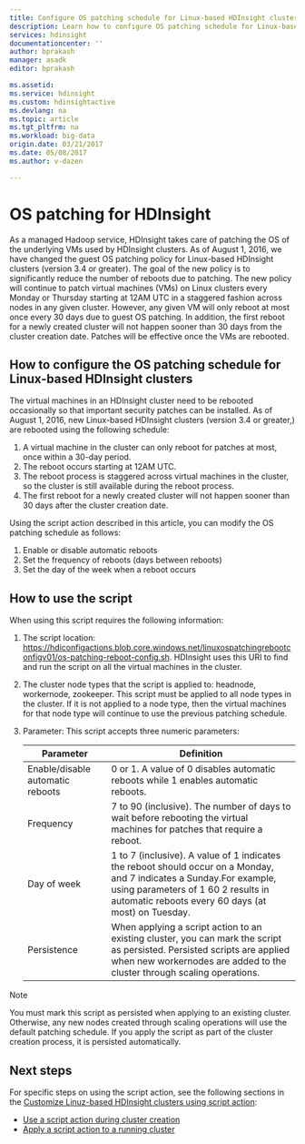 ```yaml
---
title: Configure OS patching schedule for Linux-based HDInsight clusters -Azure | Azure
description: Learn how to configure OS patching schedule for Linux-based HDInsight clusters.
services: hdinsight
documentationcenter: ''
author: bprakash
manager: asadk
editor: bprakash

ms.assetid: 
ms.service: hdinsight
ms.custom: hdinsightactive
ms.devlang: na
ms.topic: article
ms.tgt_pltfrm: na
ms.workload: big-data
origin.date: 03/21/2017
ms.date: 05/08/2017
ms.author: v-dazen

---
```


# OS patching for HDInsight 
As a managed Hadoop service, HDInsight takes care of patching the OS of the underlying VMs used by HDInsight clusters. As of August 1, 2016, we have changed the guest OS patching policy for Linux-based HDInsight clusters (version 3.4 or greater). The goal of the new policy is to significantly reduce the number of reboots due to patching. The new policy will continue to patch virtual machines (VMs) on Linux clusters every Monday or Thursday starting at 12AM UTC in a staggered fashion across nodes in any given cluster. However, any given VM will only reboot at most once every 30 days due to guest OS patching. In addition, the first reboot for a newly created cluster will not happen sooner than 30 days from the cluster creation date. Patches will be effective once the VMs are rebooted.

## How to configure the OS patching schedule for Linux-based HDInsight clusters
The virtual machines in an HDInsight cluster need to be rebooted occasionally so that important security patches can be installed. As of August 1, 2016, new Linux-based HDInsight clusters (version 3.4 or greater,) are rebooted using the following schedule:

1. A virtual machine in the cluster can only reboot for patches at most, once within a 30-day period.
2. The reboot occurs starting at 12AM UTC.
3. The reboot process is staggered across virtual machines in the cluster, so the cluster is still available during the reboot process.
4. The first reboot for a newly created cluster will not happen sooner than 30 days after the cluster creation date.

Using the script action described in this article, you can modify the OS patching schedule as follows:
1. Enable or disable automatic reboots
2. Set the frequency of reboots (days between reboots)
3. Set the day of the week when a reboot occurs

## How to use the script 

When using this script requires the following information:
1. The script location: https://hdiconfigactions.blob.core.windows.net/linuxospatchingrebootconfigv01/os-patching-reboot-config.sh.
 	HDInsight uses this URI to find and run the script on all the virtual machines in the cluster.

2. The cluster node types that the script is applied to: headnode, workernode, zookeeper. This script must be applied to all node types in the cluster. If it is not applied to a node type, then the virtual machines for that node type will continue to use the previous patching schedule.

3.  Parameter: This script accepts three numeric parameters:

    | Parameter | Definition |
    | --- | --- |
    | Enable/disable automatic reboots |0 or 1. A value of 0 disables automatic reboots while 1 enables automatic reboots. |
    | Frequency |7 to 90 (inclusive). The number of days to wait before rebooting the virtual machines for patches that require a reboot. |
    | Day of week |1 to 7 (inclusive). A value of 1 indicates the reboot should occur on a Monday, and 7 indicates a Sunday.For example, using parameters of 1 60 2 results in automatic reboots every 60 days (at most) on Tuesday. |
    | Persistence |When applying a script action to an existing cluster, you can mark the script as persisted. Persisted scripts are applied when new workernodes are added to the cluster through scaling operations. |

> [!NOTE]
> You must mark this script as persisted when applying to an existing cluster. Otherwise, any new nodes created through scaling      operations will use the default patching schedule.
 	If you apply the script as part of the cluster creation process, it is persisted automatically.
>

## Next steps

For specific steps on using the script action, see the following sections in the [Customize Linuz-based HDInsight clusters using script action](hdinsight-hadoop-customize-cluster-linux.md):

* [Use a script action during cluster creation](hdinsight-hadoop-customize-cluster-linux.md#use-a-script-action-during-cluster-creation)
* [Apply a script action to a running cluster](hdinsight-hadoop-customize-cluster-linux.md#apply-a-script-action-to-a-running-cluster)
